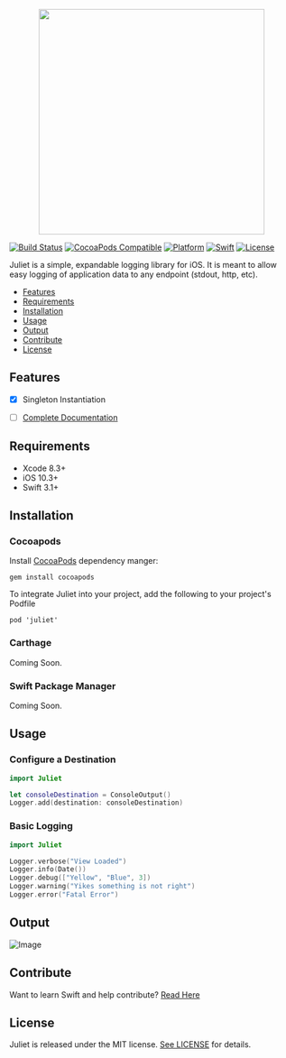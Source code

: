 <p align="center">
  <img src="https://imgur.com/X3gdFcF.png" height="400px"/>
</p>

[![Build Status](https://travis-ci.org/corey-rb/juliet.svg?branch=master)](https://travis-ci.org/corey-rb/juliet)
[![CocoaPods Compatible](https://img.shields.io/cocoapods/v/Juliet.svg)](https://cocoapods.org/pods/Juliet)
[![Platform](https://img.shields.io/cocoapods/p/Juliet.svg?style=flat)](http://cocoadocs.org/docsets/Juliet)
[![Swift](http://img.shields.io/badge/swift-3.0-brightgreen.svg)](http://cocoadocs.org/docsets/Juliet)
[![License](https://img.shields.io/cocoapods/l/Juliet.svg?style=flat)](http://cocoadocs.org/docsets/Juliet)



Juliet is a simple, expandable logging library for iOS. It is meant to allow easy logging of application data to any endpoint (stdout, http, etc).

- [Features](#features)
- [Requirements](#requirements)
- [Installation](#installation)
- [Usage](#usage)
- [Output](#output)
- [Contribute](#contribute)
- [License](#license)



## Features
- [x] Singleton Instantiation
- [ ] [Complete Documentation](http://cocoadocs.org/docsets/Juliet)


## Requirements
* Xcode 8.3+
* iOS 10.3+
* Swift 3.1+


## Installation

### Cocoapods
Install [CocoaPods](https://cocoapods.org/) dependency manger:
```shell
gem install cocoapods
```

To integrate Juliet into your project, add the following to your project's Podfile

```
pod 'juliet'
```

### Carthage
Coming Soon.

### Swift Package Manager
Coming Soon.


## Usage

### Configure a Destination
```swift
import Juliet

let consoleDestination = ConsoleOutput()
Logger.add(destination: consoleDestination)
```

### Basic Logging
```swift
import Juliet

Logger.verbose("View Loaded")
Logger.info(Date())
Logger.debug(["Yellow", "Blue", 3])
Logger.warning("Yikes something is not right")
Logger.error("Fatal Error")
```

## Output
![Image](https://imgur.com/0orGsD3.png)

## Contribute
Want to learn Swift and help contribute? [Read Here](https://github.com/corey-rb/juliet/blob/master/CONTRIBUTING.md)


## License
Juliet is released under the MIT license. [See LICENSE](https://github.com/corey-rb/juliet/blob/master/LICENSE) for details.

